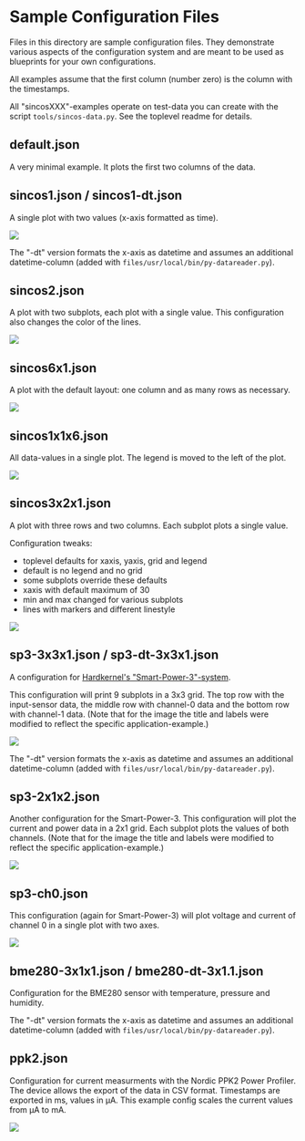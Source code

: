 Sample Configuration Files
==========================

Files in this directory are sample configuration files. They demonstrate
various aspects of the configuration system and are meant to be used
as blueprints for your own configurations.

All examples assume that the first column (number zero) is the column
with the timestamps.

All "sincosXXX"-examples operate on test-data you can create with
the script `tools/sincos-data.py`. See the toplevel readme for details.


default.json
------------

A very minimal example. It plots the first two columns of the data.


sincos1.json / sincos1-dt.json
------------------------------

A single plot with two values (x-axis formatted as time).

![](../images/sincos1.png)

The "-dt" version formats the x-axis as datetime and assumes an
additional datetime-column
(added with `files/usr/local/bin/py-datareader.py`).


sincos2.json
------------

A plot with two subplots, each plot with a single value. This
configuration also changes the color of the lines.

![](../images/sincos2.png)


sincos6x1.json
--------------

A plot with the default layout: one column and as many rows as necessary.

![](../images/sincos6x1.png)


sincos1x1x6.json
----------------

All data-values in a single plot. The legend is moved to the left of
the plot.

![](../images/sincos1x1x6.png)


sincos3x2x1.json
----------------

A plot with three rows and two columns. Each subplot plots a single
value.

Configuration tweaks:

  - toplevel defaults for xaxis, yaxis, grid and legend
  - default is no legend and no grid
  - some subplots override these defaults
  - xaxis with default maximum of 30
  - min and max changed for various subplots
  - lines with markers and different linestyle

![](../images/sincos3x2x1.png)


sp3-3x3x1.json / sp3-dt-3x3x1.json
----------------------------------

A configuration for [Hardkernel's "Smart-Power-3"-system](https://wiki.odroid.com/accessory/power_supply_battery/smartpower3).

This configuration will print 9 subplots in a 3x3 grid. The top row with
the input-sensor data, the middle row with channel-0 data and the bottom
row with channel-1 data. (Note that for the image the title and labels were
modified to reflect the specific application-example.)

![](../images/sp3-3x3x1.png)

The "-dt" version formats the x-axis as datetime and assumes an
additional datetime-column
(added with `files/usr/local/bin/py-datareader.py`).


sp3-2x1x2.json
--------------

Another configuration for the Smart-Power-3. This configuration will plot
the current and power data in a 2x1 grid. Each subplot plots the values
of both channels. (Note that for the image the title and labels were
modified to reflect the specific application-example.)

![](../images/sp3-2x1x2.png)


sp3-ch0.json
------------

This configuration (again for Smart-Power-3) will plot
voltage and current of channel 0 in a single plot with two axes.

![](../images/sp3-ch0.png)


bme280-3x1x1.json / bme280-dt-3x1.1.json
----------------------------------------

Configuration for the BME280 sensor with temperature, pressure and humidity.

The "-dt" version formats the x-axis as datetime and assumes an
additional datetime-column
(added with `files/usr/local/bin/py-datareader.py`).


ppk2.json
---------

Configuration for current measurments with the Nordic PPK2 Power Profiler.
The device allows the export of the data in CSV format. Timestamps are
exported in ms, values in µA. This example config scales the current
values from µA to mA.

![](../images/ppk2.png)
